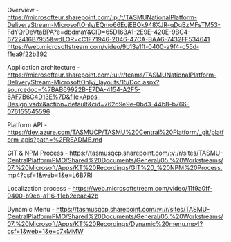 Overview - https://microsofteur.sharepoint.com/:p:/t/TASMUNationalPlatform-DeliveryStream-MicrosoftOnly/EQmo66EcjEBOk948XJR-qDgBzMFsTM53-FdYQrDeVtaBPA?e=dbdmaY&CID=65D163A1-2E9E-420E-9BC4-6722416B7955&wdLOR=cC1F71946-2046-47CA-BAA6-7432FF534641
https://web.microsoftstream.com/video/9b13a1ff-0400-a9f4-c55d-f1ea9f22b392

Application architecture - https://microsofteur.sharepoint.com/:u:/r/teams/TASMUNationalPlatform-DeliveryStream-MicrosoftOnly/_layouts/15/Doc.aspx?sourcedoc=%7BAB69922B-E7DA-4154-A2F5-6AF7B6C4D13E%7D&file=Apps-Design.vsdx&action=default&cid=762d9e9e-0bd3-44b8-b766-076155545596

Platform API - https://dev.azure.com/TASMUCP/TASMU%20Central%20Platform/_git/platform-apis?path=%2FREADME.md

GIT & NPM Process -  https://tasmusqcp.sharepoint.com/:v:/r/sites/TASMU-CentralPlatformPMO/Shared%20Documents/General/05.%20Workstreams/07.%20Microsoft/Apps/KT%20Recordings/GIT%20_%20NPM%20Process.mp4?csf=1&web=1&e=L6B7Rl

Localization process - https://web.microsoftstream.com/video/11f9a0ff-0400-b9eb-a116-f1eb2eeac42b

Dynamic Menu - https://tasmusqcp.sharepoint.com/:v:/r/sites/TASMU-CentralPlatformPMO/Shared%20Documents/General/05.%20Workstreams/07.%20Microsoft/Apps/KT%20Recordings/Dynamic%20menu.mp4?csf=1&web=1&e=c7xMMW